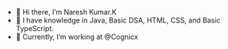 - 👋 Hi there, I’m Naresh Kumar.K
- 👀 I have knowledge in Java, Basic DSA, HTML, CSS, and Basic TypeScript.
- 🌱 Currently, I’m working at @Cognicx 


<!---
naresh-cognicx/naresh-cognicx is a ✨ special ✨ repository because its `README.md` (this file) appears on your GitHub profile.
You can click the Preview link to take a look at your changes.
--->
